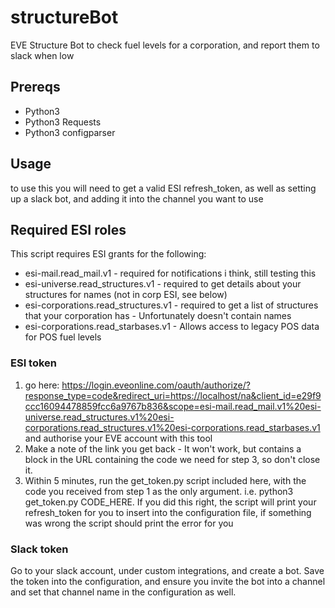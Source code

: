 # structureBot
EVE Structure Bot to check fuel levels for a corporation, and report them to slack when low

## Prereqs
* Python3
* Python3 Requests
* Python3 configparser

## Usage
to use this you will need to get a valid ESI refresh_token, as well as setting up a slack bot, and adding it into the channel you want to use

## Required ESI roles
This script requires ESI grants for the following:
* esi-mail.read_mail.v1 - required for notifications i think, still testing this
* esi-universe.read_structures.v1 - required to get details about your structures for names (not in corp ESI, see below)
* esi-corporations.read_structures.v1 - required to get a list of structures that your corporation has - Unfortunately doesn't contain names
* esi-corporations.read_starbases.v1 - Allows access to legacy POS data for POS fuel levels

### ESI token
1. go here: https://login.eveonline.com/oauth/authorize/?response_type=code&redirect_uri=https://localhost/na&client_id=e29f9ccc16094478859fcc6a9767b836&scope=esi-mail.read_mail.v1%20esi-universe.read_structures.v1%20esi-corporations.read_structures.v1%20esi-corporations.read_starbases.v1 and authorise your EVE account with this tool
2. Make a note of the link you get back - It won't work, but contains a block in the URL containing the code we need for step 3, so don't close it.
3. Within 5 minutes, run the get_token.py script included here, with the code you received from step 1 as the only argument. i.e. python3 get_token.py CODE_HERE. If you did this right, the script will print your refresh_token for you to insert into the configuration file, if something was wrong the script should print the error for you

### Slack token
Go to your slack account, under custom integrations, and create a bot. Save the token into the configuration, and ensure you invite the bot into a channel and set that channel name in the configuration as well. 
